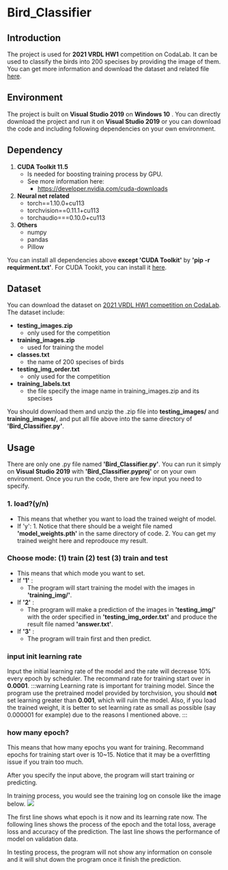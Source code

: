 # Bird_Classifier
## Introduction
The project is used for **2021 VRDL HW1** competition on CodaLab. It can be used to classify the birds into 200 specises by providing the image of them.
You can get more information and download the dataset and related file [here](https://competitions.codalab.org/competitions/35668?secret_key=09789b13-35ec-4928-ac0f-6c86631dda07#participate-get_starting_kit).
## Environment
The project is built on **Visual Studio 2019** on **Windows 10** .
You can directly download the project and run it on **Visual Studio 2019** or you can download the code and including following dependencies on your own environment.
## Dependency
1. **CUDA Toolkit 11.5**
    - Is needed for boosting training process by GPU. 
    - See more information here:
        - https://developer.nvidia.com/cuda-downloads
2. **Neural net related**
    - torch==1.10.0+cu113
    - torchvision==0.11.1+cu113
    - torchaudio===0.10.0+cu113
3. **Others**
    - numpy
    - pandas
    - Pillow

You can install all dependencies above **except 'CUDA Toolkit'** by **'pip -r requirment.txt'**. 
For CUDA Tookit, you can install it [here](https://developer.nvidia.com/cuda-downloads).
## Dataset
You can download the dataset on [2021 VRDL HW1 competition on CodaLab](https://competitions.codalab.org/competitions/35668?secret_key=09789b13-35ec-4928-ac0f-6c86631dda07#participate-get_starting_kit).
The dataset include:
- **testing_images.zip**
    - only used for the competition
- **training_images.zip**
    - used for training the model
- **classes.txt**
    - the name of 200 specises of birds
- **testing_img_order.txt**
    - only used for the competition
- **training_labels.txt**
    - the file specify the image name in training_images.zip and its specises

You should download them and unzip the .zip file into **testing_images/** and **training_images/**, and put all file above into the same directory of **'Bird_Classifier.py'**.

## Usage
There are only one .py file named **'Bird_Classifier.py'**. You can run it simply on **Visual Studio 2019** with **'Bird_Classifier.pyproj'** or on your own environment. Once you run the code, there are few input you need to specify.
### 1. load?(y/n)
- This means that whether you want to load the trained weight of model.
- If 'y':
        1. Notice that there should be a weight file named **'model_weights.pth'** in the same directory of code.
        2. You can get my trained weight here and reprodouce my result.
### Choose mode: (1) train (2) test (3) train and test
- This means that which mode you want to set.
- If **'1'** :
    - The program will start training the model with the images in **'training_img/'**.
- If **'2'** :
    - The program will make a prediction of the images in **'testing_img/'** with the order specified in **'testing_img_order.txt'** and produce the result file named **'answer.txt'**.
- If **'3'** :
    - The program will train first and then predict.
### input init learning rate
Input the initial learning rate of the model and the rate will decrease 10% every epoch by scheduler. The recommand rate for training start over in **0.0001**.
:::warning
Learning rate is important for training model. Since the program use the pretrained model provided by torchvision, you should **not** set learning greater than **0.001**, which will ruin the model.
Also, if you load the trained weight, it is better to set learning rate as small as possible (say 0.000001 for example) due to the reasons I mentioned above.
:::
### how many epoch?
This means that how many epochs you want for training. Recommand epochs for training start over is 10~15. Notice that it may be a overfitting issue if you train too much.

After you specify the input above, the program will start training or predicting. 

In training process, you would see the training log on console like the image below.
![](https://i.imgur.com/XVlOR0W.png)

The first line shows what epoch is it now and its learning rate now.
The following lines shows the process of the epoch and the total loss, average loss and accuracy of the prediction.
The last line shows the performance of model on validation data.

In testing process, the program will not show any information on console and it will shut down the program once it finish the prediction.
